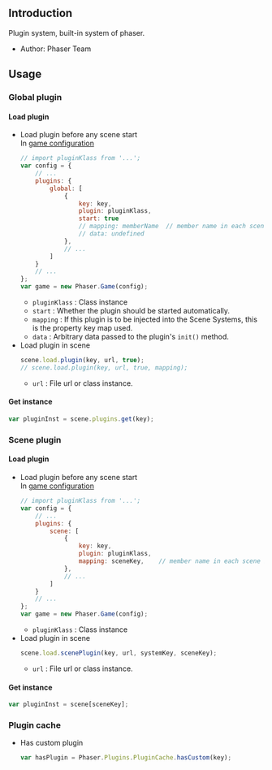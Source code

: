 ## Introduction

Plugin system, built-in system of phaser.

- Author: Phaser Team

## Usage

### Global plugin

#### Load plugin

- Load plugin before any scene start  
    In [game configuration](game.md#configuration)
    ```javascript
    // import pluginKlass from '...';
    var config = {
        // ...
        plugins: {
            global: [
                {
                    key: key,
                    plugin: pluginKlass,
                    start: true
                    // mapping: memberName  // member name in each scene instance, optional
                    // data: undefined
                },
                // ...
            ]
        }
        // ...
    };
    var game = new Phaser.Game(config);
    ```
    - `pluginKlass` : Class instance
    - `start` : Whether the plugin should be started automatically.
    - `mapping` : If this plugin is to be injected into the Scene Systems, this is the property key map used.
    - `data` : Arbitrary data passed to the plugin's `init()` method.
- Load plugin in scene
    ```javascript
    scene.load.plugin(key, url, true);
    // scene.load.plugin(key, url, true, mapping);
    ```
    - `url` : File url or class instance.

#### Get instance

```javascript
var pluginInst = scene.plugins.get(key);
```

### Scene plugin

#### Load plugin

- Load plugin before any scene start  
    In [game configuration](game.md#configuration)
    ```javascript
    // import pluginKlass from '...';
    var config = {
        // ...
        plugins: {
            scene: [
                {
                    key: key,
                    plugin: pluginKlass,
                    mapping: sceneKey,    // member name in each scene instance
                },
                // ...
            ]
        }
        // ...
    };
    var game = new Phaser.Game(config);
    ```
    - `pluginKlass` : Class instance
- Load plugin in scene
    ```javascript
    scene.load.scenePlugin(key, url, systemKey, sceneKey);
    ```
    - `url` : File url or class instance.

#### Get instance

```javascript
var pluginInst = scene[sceneKey];
```

### Plugin cache

- Has custom plugin
    ```javascript
    var hasPlugin = Phaser.Plugins.PluginCache.hasCustom(key);
    ```